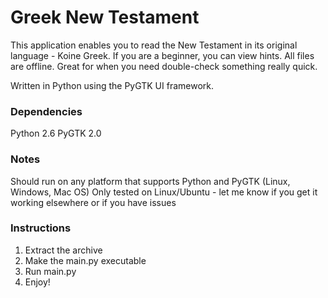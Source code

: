 # Greek New Testament

This application enables you to read the New Testament in its original language - Koine Greek.
If you are a beginner, you can view hints. All files are offline.
Great for when you need double-check something really quick.

Written in Python using the PyGTK UI framework.

### Dependencies

Python 2.6
PyGTK 2.0

### Notes

Should run on any platform that supports Python and PyGTK (Linux, Windows, Mac OS)
Only tested on Linux/Ubuntu - let me know if you get it working elsewhere or if you have issues


### Instructions

1. Extract the archive
2. Make the main.py executable
3. Run main.py
4. Enjoy!

